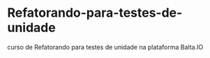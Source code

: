 # Refatorando-para-testes-de-unidade
curso de Refatorando para testes de unidade na plataforma Balta.IO

